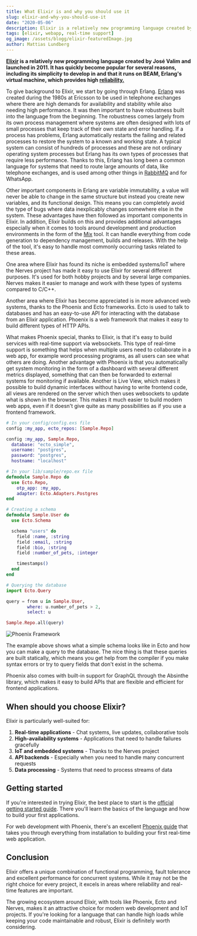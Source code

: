 ```yaml
---
title: What Elixir is and why you should use it
slug: elixir-and-why-you-should-use-it
date: "2020-05-06"
description: Elixir is a relatively new programming language created by José Valim and launched in 2011.
tags: [elixir, webapp, real-time support]
og_image: /assets/blogg/elixir-featuredImage.jpg
author: Mattias Lundberg
---
```


**[Elixir](https://elixir-lang.org/) is a relatively new programming language
created by José Valim and launched in 2011. It has quickly become popular for
several reasons, including its simplicity to develop in and that it runs on
BEAM, Erlang's virtual machine, which provides high
[reliability.](https://www.erlang-solutions.com/blog/which-companies-are-using-erlang-and-why-mytopdogstatus.html)**

To give background to Elixir, we start by going through Erlang.
[Erlang](https://www.erlang.org/) was created during the 1980s at Ericsson to be
used in telephone exchanges where there are high demands for availability and
stability while also needing high performance. It was then important to have
robustness built into the language from the beginning. The robustness comes
largely from its own process management where systems are often designed with
lots of small processes that keep track of their own state and error handling.
If a process has problems, Erlang automatically restarts the failing and related
processes to restore the system to a known and working state. A typical system
can consist of hundreds of processes and these are not ordinary operating system
processes but Erlang has its own types of processes that require less
performance. Thanks to this, Erlang has long been a common language for systems
that need to route large amounts of data, like telephone exchanges, and is used
among other things in [RabbitMQ](https://www.rabbitmq.com/) and for WhatsApp.

Other important components in Erlang are variable immutability, a value will
never be able to change in the same structure but instead you create new
variables, and its functional design. This means you can completely avoid the
type of bugs where data inexplicably changes somewhere else in the system. These
advantages have then followed as important components in Elixir. In addition,
Elixir builds on this and provides additional advantages especially when it
comes to tools around development and production environments in the form of the
[Mix](https://elixir-lang.org/getting-started/mix-otp/introduction-to-mix.html)
tool. It can handle everything from code generation to dependency management,
builds and releases. With the help of the tool, it's easy to handle most
commonly occurring tasks related to these areas.

One area where Elixir has found its niche is embedded systems/IoT where the
Nerves project has made it easy to use Elixir for several different purposes.
It's used for both hobby projects and by several large companies. Nerves makes
it easier to manage and work with these types of systems compared to C/C++.

Another area where Elixir has become appreciated is in more advanced web
systems, thanks to the Phoenix and Ecto frameworks. Ecto is used to talk to
databases and has an easy-to-use API for interacting with the database from an
Elixir application. Phoenix is a web framework that makes it easy to build
different types of HTTP APIs.

What makes Phoenix special, thanks to Elixir, is that it's easy to build
services with real-time support via websockets. This type of real-time support
is something that helps when multiple users need to collaborate in a web app,
for example word processing programs, as all users can see what others are
doing. Another advantage with Phoenix is that you automatically get system
monitoring in the form of a dashboard with several different metrics displayed,
something that can then be forwarded to external systems for monitoring if
available. Another is Live View, which makes it possible to build dynamic
interfaces without having to write frontend code, all views are rendered on the
server which then uses websockets to update what is shown in the browser. This
makes it much easier to build modern web apps, even if it doesn't give quite as
many possibilities as if you use a frontend framework.

```elixir
# In your config/config.exs file
config :my_app, ecto_repos: [Sample.Repo]

config :my_app, Sample.Repo,
  database: "ecto_simple",
  username: "postgres",
  password: "postgres",
  hostname: "localhost"

# In your lib/sample/repo.ex file
defmodule Sample.Repo do
  use Ecto.Repo,
    otp_app: :my_app,
    adapter: Ecto.Adapters.Postgres
end

# Creating a schema
defmodule Sample.User do
  use Ecto.Schema

  schema "users" do
    field :name, :string
    field :email, :string
    field :bio, :string
    field :number_of_pets, :integer

    timestamps()
  end
end

# Querying the database
import Ecto.Query

query = from u in Sample.User,
        where: u.number_of_pets > 2,
        select: u

Sample.Repo.all(query)
```

![Phoenix Framework](/assets/blogg/phoenix.png)

The example above shows what a simple schema looks like in Ecto and how you can
make a query to the database. The nice thing is that these queries are built
statically, which means you get help from the compiler if you make syntax errors
or try to query fields that don't exist in the schema.

Phoenix also comes with built-in support for GraphQL through the Absinthe
library, which makes it easy to build APIs that are flexible and efficient for
frontend applications.

## When should you choose Elixir?

Elixir is particularly well-suited for:

1. **Real-time applications** - Chat systems, live updates, collaborative tools
2. **High-availability systems** - Applications that need to handle failures
   gracefully
3. **IoT and embedded systems** - Thanks to the Nerves project
4. **API backends** - Especially when you need to handle many concurrent
   requests
5. **Data processing** - Systems that need to process streams of data

## Getting started

If you're interested in trying Elixir, the best place to start is the
[official getting started guide](https://elixir-lang.org/getting-started/introduction.html).
There you'll learn the basics of the language and how to build your first
applications.

For web development with Phoenix, there's an excellent
[Phoenix guide](https://phoenixframework.org/guides) that takes you through
everything from installation to building your first real-time web application.

## Conclusion

Elixir offers a unique combination of functional programming, fault tolerance
and excellent performance for concurrent systems. While it may not be the right
choice for every project, it excels in areas where reliability and real-time
features are important.

The growing ecosystem around Elixir, with tools like Phoenix, Ecto and Nerves,
makes it an attractive choice for modern web development and IoT projects. If
you're looking for a language that can handle high loads while keeping your code
maintainable and robust, Elixir is definitely worth considering.
